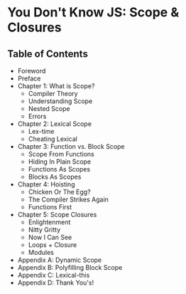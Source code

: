 # You Don't Know JS: Scope & Closures

## Table of Contents

* Foreword
* Preface
* Chapter 1: What is Scope?
	* Compiler Theory
	* Understanding Scope
	* Nested Scope
	* Errors
* Chapter 2: Lexical Scope
	* Lex-time
	* Cheating Lexical
* Chapter 3: Function vs. Block Scope
	* Scope From Functions
	* Hiding In Plain Scope
	* Functions As Scopes
	* Blocks As Scopes
* Chapter 4: Hoisting
	* Chicken Or The Egg?
	* The Compiler Strikes Again
	* Functions First
* Chapter 5: Scope Closures
	* Enlightenment
	* Nitty Gritty
	* Now I Can See
	* Loops + Closure
	* Modules
* Appendix A: Dynamic Scope
* Appendix B: Polyfilling Block Scope
* Appendix C: Lexical-this
* Appendix D: Thank You's!
